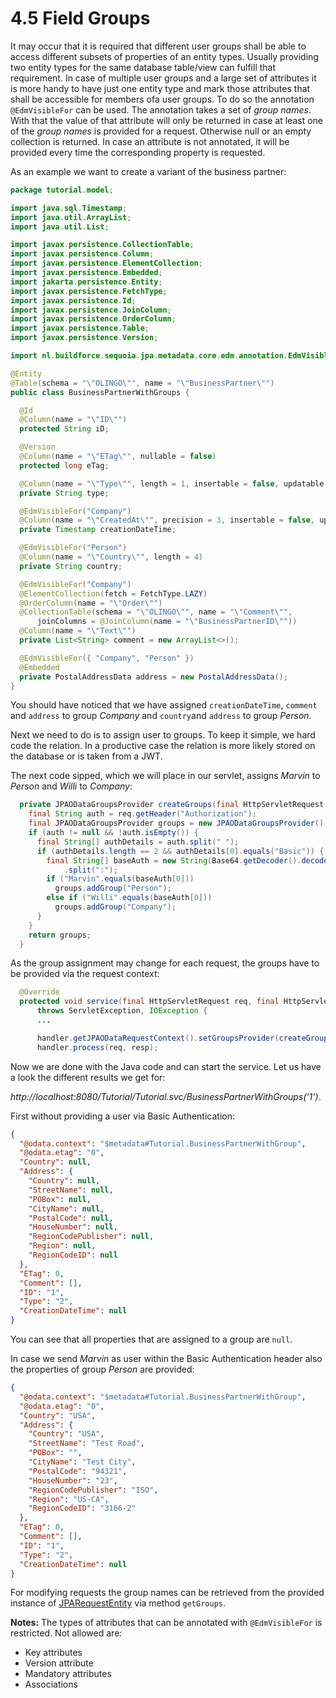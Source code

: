 # 4.5 Field Groups
It may occur that it is required that different user groups shall be able to access different subsets of properties of an entity types. Usually providing two entity types for the same database table/view can fulfill that requirement. In case of multiple user groups and a large set of attributes it is more handy to have just one entity type and mark those attributes that shall be accessible for members ofa user groups. To do so the annotation `@EdmVisibleFor` can be used. The annotation takes a set of _group names_. With that the value of that attribute will only be returned in case at least one of the _group names_ is provided for a request. Otherwise null or an empty collection is returned. In case an attribute is not annotated, it will be provided every time the corresponding property is requested.

As an example we want to create a variant of the business partner:
```Java
package tutorial.model;

import java.sql.Timestamp;
import java.util.ArrayList;
import java.util.List;

import javax.persistence.CollectionTable;
import javax.persistence.Column;
import javax.persistence.ElementCollection;
import javax.persistence.Embedded;
import jakarta.persistence.Entity;
import javax.persistence.FetchType;
import javax.persistence.Id;
import javax.persistence.JoinColumn;
import javax.persistence.OrderColumn;
import javax.persistence.Table;
import javax.persistence.Version;

import nl.buildforce.sequoia.jpa.metadata.core.edm.annotation.EdmVisibleFor;

@Entity
@Table(schema = "\"OLINGO\"", name = "\"BusinessPartner\"")
public class BusinessPartnerWithGroups {

  @Id
  @Column(name = "\"ID\"")
  protected String iD;

  @Version
  @Column(name = "\"ETag\"", nullable = false)
  protected long eTag;

  @Column(name = "\"Type\"", length = 1, insertable = false, updatable = false, nullable = false)
  private String type;

  @EdmVisibleFor("Company")
  @Column(name = "\"CreatedAt\"", precision = 3, insertable = false, updatable = false)
  private Timestamp creationDateTime;

  @EdmVisibleFor("Person")
  @Column(name = "\"Country\"", length = 4)
  private String country;

  @EdmVisibleFor("Company")
  @ElementCollection(fetch = FetchType.LAZY)
  @OrderColumn(name = "\"Order\"")
  @CollectionTable(schema = "\"OLINGO\"", name = "\"Comment\"",
      joinColumns = @JoinColumn(name = "\"BusinessPartnerID\""))
  @Column(name = "\"Text\"")
  private List<String> comment = new ArrayList<>();

  @EdmVisibleFor({ "Company", "Person" })
  @Embedded
  private PostalAddressData address = new PostalAddressData();
}
```
You should have noticed that we have assigned `creationDateTime`, `comment` and `address` to group _Company_ and `country`and `address` to group _Person_.

Next we need to do is to assign user to groups. To keep it simple, we hard code the relation. In a productive case the relation is more likely stored on the database or is taken from a JWT.

The next code sipped, which we will place in our servlet, assigns _Marvin_ to _Person_ and _Willi_ to _Company_:
```Java
  private JPAODataGroupsProvider createGroups(final HttpServletRequest req) {
    final String auth = req.getHeader("Authorization");
    final JPAODataGroupsProvider groups = new JPAODataGroupsProvider();
    if (auth != null && !auth.isEmpty()) {
      final String[] authDetails = auth.split(" ");
      if (authDetails.length == 2 && authDetails[0].equals("Basic")) {
        final String[] baseAuth = new String(Base64.getDecoder().decode(authDetails[1]), StandardCharsets.UTF_8)
            .split(":");
        if ("Marvin".equals(baseAuth[0]))
          groups.addGroup("Person");
        else if ("Willi".equals(baseAuth[0]))
          groups.addGroup("Company");
      }
    }
    return groups;
  }
```

As the group assignment may change for each request, the groups have to be provided via the request context:
```Java
  @Override
  protected void service(final HttpServletRequest req, final HttpServletResponse resp)
      throws ServletException, IOException {
      ...

      handler.getJPAODataRequestContext().setGroupsProvider(createGroups(req));
      handler.process(req, resp);
```
Now we are done with the Java code and can start the service. Let us have a look the different results we get for:

_http://localhost:8080/Tutorial/Tutorial.svc/BusinessPartnerWithGroups('1')_.

First without providing a user via Basic Authentication:
```Json
{
  "@odata.context": "$metadata#Tutorial.BusinessPartnerWithGroup",
  "@odata.etag": "0",
  "Country": null,
  "Address": {
    "Country": null,
    "StreetName": null,
    "POBox": null,
    "CityName": null,
    "PostalCode": null,
    "HouseNumber": null,
    "RegionCodePublisher": null,
    "Region": null,
    "RegionCodeID": null
  },
  "ETag": 0,
  "Comment": [],
  "ID": "1",
  "Type": "2",
  "CreationDateTime": null
}
```
You can see that all properties that are assigned to a group are `null`.

In case we send _Marvin_ as user within the Basic Authentication header also the properties of group _Person_ are provided:
```Json
{
  "@odata.context": "$metadata#Tutorial.BusinessPartnerWithGroup",
  "@odata.etag": "0",
  "Country": "USA",
  "Address": {
    "Country": "USA",
    "StreetName": "Test Road",
    "POBox": "",
    "CityName": "Test City",
    "PostalCode": "94321",
    "HouseNumber": "23",
    "RegionCodePublisher": "ISO",
    "Region": "US-CA",
    "RegionCodeID": "3166-2"
  },
  "ETag": 0,
  "Comment": [],
  "ID": "1",
  "Type": "2",
  "CreationDateTime": null
}
```
For modifying requests the group names can be retrieved from the
 provided instance of [JPARequestEntity](../../../jpa/odata-jpa-processor/src/main/java/com/sap/olingo/jpa/processor/core/processor/JPARequestEntity.java) via method `getGroups`.

__Notes:__ The types of attributes that can be annotated with `@EdmVisibleFor` is restricted. Not allowed are:
* Key attributes
* Version attribute
* Mandatory attributes
* Associations